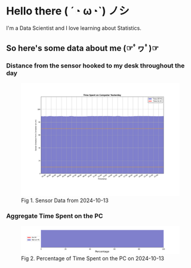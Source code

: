 
# Hello there ( ´◔ ω◔`) ノシ

I'm a Data Scientist and I love learning about Statistics.

## So here's some data about me (☞ﾟヮﾟ)☞


### Distance from the sensor hooked to my desk throughout the day
<figure>
  <picture>
    <source media="(prefers-color-scheme: dark)" srcset="Pi/readme/graphs/lineplot/dark-plot-2024-10-13.png">
    <source media="(prefers-color-scheme: light)" srcset="Pi/readme/graphs/lineplot/light-plot-2024-10-13.png">
    <img alt="Shows a black logo in light color mode and a white one in dark color mode." src="Pi/readme/graphs/lineplot/light-plot-2024-10-13.png">
  </picture>
  <figcaption>Fig 1. Sensor Data from 2024-10-13</figcaption>
</figure>



### Aggregate Time Spent on the PC
<figure>
  <picture>
    <source media="(prefers-color-scheme: dark)" srcset="Pi/readme/graphs/barplot/dark-plot-2024-10-13.png">
    <source media="(prefers-color-scheme: light)" srcset="Pi/readme/graphs/barplot/light-plot-2024-10-13.png">
    <img alt="Shows a black logo in light color mode and a white one in dark color mode." src="Pi/readme/graphs/barplot/light-plot-2024-10-13.png">
  </picture>
  <figcaption>Fig 2. Percentage of Time Spent on the PC on 2024-10-13</figcaption>
</figure>
